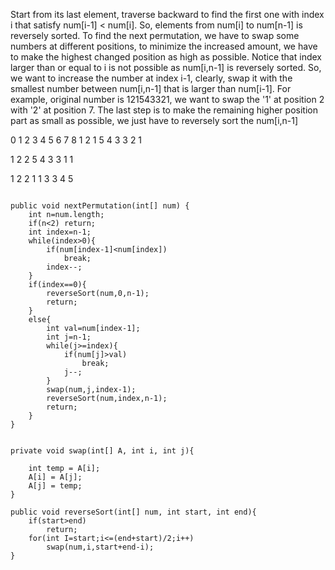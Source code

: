 Start from its last element, traverse backward to find the first one with index i that satisfy num[i-1] < num[i]. So, elements from num[i] to num[n-1] is reversely sorted.
To find the next permutation, we have to swap some numbers at different positions, to minimize the increased amount, we have to make the highest changed position as high as possible. Notice that index larger than or equal to i is not possible as num[i,n-1] is reversely sorted. So, we want to increase the number at index i-1, clearly, swap it with the smallest number between num[i,n-1] that is larger than num[i-1]. For example, original number is 121543321, we want to swap the '1' at position 2 with '2' at position 7.
The last step is to make the remaining higher position part as small as possible, we just have to reversely sort the num[i,n-1]


0 1 2 3 4 5 6 7 8
1 2 1 5 4 3 3 2 1

1 2 2 5 4 3 3 1 1

1 2 2 1 1 3 3 4 5

```

public void nextPermutation(int[] num) {
    int n=num.length;
    if(n<2) return;
    int index=n-1;        
    while(index>0){
        if(num[index-1]<num[index])
            break;
        index--;
    }
    if(index==0){
        reverseSort(num,0,n-1);
        return;
    }
    else{
        int val=num[index-1];
        int j=n-1;
        while(j>=index){
            if(num[j]>val)
                break;
            j--;
        }
        swap(num,j,index-1);
        reverseSort(num,index,n-1);
        return;
    }
}


private void swap(int[] A, int i, int j){

    int temp = A[i];
    A[i] = A[j];
    A[j] = temp;
}

public void reverseSort(int[] num, int start, int end){   
    if(start>end)
        return;
    for(int I=start;i<=(end+start)/2;i++)
        swap(num,i,start+end-i);
}


```
